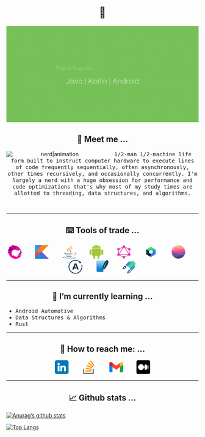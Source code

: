 <h1 align="center">👋</h2>

<!--
**Pshypher/Pshypher** is a ✨ _special_ ✨ repository because its `README.md` (this file) appears on your GitHub profile.

Here are some ideas to get you started:

- 🔭 I’m currently working on ...

- 👯 I’m looking to collaborate on ...
- 🤔 I’m looking for help with ...
- 💬 Ask me about ...
- 📫 How to reach me: ...
- 😄 Pronouns: ...
- ⚡ Fun fact: ...
-->

<p align="center">
    <img src="https://raw.githubusercontent.com/Pshypher/Pshypher/main/images/banner.gif" alt="my-banner">
</p>

<h2 align="center">👣 Meet me ...</h2>
<div align="middle">
<img alt="nerd|animation" src="https://user-images.githubusercontent.com/7406285/234105632-9ab5e3b4-c38d-4faf-8d52-ea40dc8cb738.gif" align="left" width="264px" />
<p align="center"><samp>1/2-man 1/2-machine life form built to instruct computer hardware to execute lines of code frequently sequentially, often asynchronously, other times recursively, and occasionally concurrently. I'm largely a nerd with a huge obsession for performance and code optimizations that's why most of my study times are allotted to threading, data structures, and algorithms.</samp> </p>
<br/>
</div>

- - - -

<h2 align="center">⌨️ Tools of trade ...</h2>
<p align="middle">
<a href="https://github.com/ReactiveX/RxJava" target="_blank"><img alt="reactivex" width="36px" height="36px" src="https://raw.githubusercontent.com/Pshypher/Pshypher/main/images/tools/reactivex.svg"></a> &nbsp; &nbsp; &nbsp; &nbsp; <a href="https://kotlinlang.org/" target="_blank"><img alt="kotlinx" width="36px" height="36px" src="https://raw.githubusercontent.com/Pshypher/Pshypher/main/images/tools/kotlin.svg"></a> &nbsp; &nbsp; &nbsp; &nbsp; <a href="https://docs.oracle.com/javase/8/docs/" target="_blank"><img alt="java" width="36px" height="36px" src="https://raw.githubusercontent.com/Pshypher/Pshypher/main/images/tools/java.svg"></a> &nbsp; &nbsp; &nbsp; &nbsp; <a href="https://developer.android.com/docs" target="_blank"><img alt="android-sdk" width="36px" height="36px" src="https://raw.githubusercontent.com/Pshypher/Pshypher/main/images/tools/android.svg"></a> &nbsp; &nbsp; &nbsp; &nbsp; <a href="https://graphql.org/learn/" target="_blank"><img alt="graph-ql" width="36px" height="36px" src="https://raw.githubusercontent.com/Pshypher/Pshypher/main/images/tools/graphql.svg"></a> &nbsp; &nbsp; &nbsp; &nbsp; <a href="https://developer.android.com/jetpack/compose" target="_blank"><img alt="jetpack-compose" width="36px" height="36px" src="https://raw.githubusercontent.com/Pshypher/Pshypher/main/images/tools/jetpack-compose.png"></a> &nbsp; &nbsp; &nbsp; &nbsp; <a href="https://www.mongodb.com/docs/realm/sdk/kotlin/" target="_blank"><img alt="realm-io" width="36px" height="36px" src="https://raw.githubusercontent.com/Pshypher/Pshypher/main/images/tools/mongodb-realm.svg"></a> &nbsp; &nbsp; &nbsp; &nbsp; <a href="https://www.apollographql.com/docs/kotlin" target="_blank"><img alt="apollo-graphql" width="36px" height="36px" src="https://raw.githubusercontent.com/Pshypher/Pshypher/main/images/tools/apollo.svg"></a> &nbsp; &nbsp; &nbsp; &nbsp; <a href="https://www.sqlite.org/index.html" target="_blank"><img alt="sqlite" width="36px" height="36px" src="https://raw.githubusercontent.com/Pshypher/Pshypher/main/images/tools/sqlite.png"></a> &nbsp; &nbsp; &nbsp; &nbsp; <a href="https://developer.android.com/jetpack" target="_blank"><img alt="android-jetpack" width="36px" height="36px" src="https://raw.githubusercontent.com/Pshypher/Pshypher/main/images/tools/android-jetpack.png"></a>
</p>

- - - -

<h2 align="center">📑 I’m currently learning ...</h2>
<ul>
<li><samp>Android Automotive</samp></li>
<li><samp>Data Structures & Algorithms</samp></li>
<li><samp>Rust</samp></li>
</ul>

- - - -

<h2 align="center">📧 How to reach me: ...</h2>
<p align="middle">
<a href="https://www.linkedin.com/in/jimi-shote-1aa14b7a"><img  src="https://raw.githubusercontent.com/Pshypher/Pshypher/main/images/socials/linkedin.png" alt="icon|LinkedIn" width="36px"/></a> &nbsp; &nbsp; &nbsp; &nbsp; <a href="https://stackoverflow.com/users/12557187/pshypher"><img src="https://raw.githubusercontent.com/Pshypher/Pshypher/main/images/socials/stack-overflow.png" alt="icon|StackOverflow" width="36px"/></a> &nbsp; &nbsp; &nbsp; &nbsp; <a href="mailto://jimishote@gmail.com"><img src="https://raw.githubusercontent.com/Pshypher/Pshypher/main/images/socials/gmail.png" alt="icon|Gmail" width="36px"/></a> &nbsp; &nbsp; &nbsp; &nbsp; <a href="https://medium.com/@Pshypher"><img src="https://raw.githubusercontent.com/Pshypher/Pshypher/main/images/socials/medium.png" alt="icon|Medium" width="36px"/></a>
</p>

- - - -

<h2 align="center">📈 Github stats ...</h2>

[![Anurag’s github stats](https://github-readme-stats.vercel.app/api?username=Pshypher&show_icons=true&theme=transparent)](https://github.com/Pshypher)


[![Top Langs](https://github-readme-stats.vercel.app/api/top-langs/?username=Pshypher&layout=compact&theme=transparent)](https://github.com/Pshypher)
